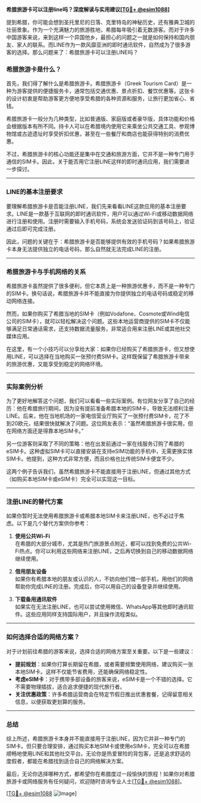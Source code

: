 **希腊旅游卡可以注册line吗？深度解读与实用建议[[TG💪+ @esim1088](https://t.me/s/esim1088)]**

提到希腊，你可能会想到圣托里尼的日落、克里特岛的神秘历史，还有雅典卫城的壮丽景象。作为一个充满魅力的旅游胜地，希腊每年吸引着无数游客。而对于许多中国游客来说，来到这样一个异国他乡，最担心的问题之一就是如何保持和国内朋友、家人的联系。而LINE作为一款风靡亚洲的即时通讯软件，自然成为了很多游客的选择。那么问题来了：希腊旅游卡可以注册LINE吗？

### 希腊旅游卡是什么？

首先，我们得了解什么是希腊旅游卡。希腊旅游卡（Greek Tourism Card）是一种为游客提供的便捷服务卡，通常包括交通优惠、景点折扣、餐饮优惠等。这张卡的设计初衷是帮助游客更方便地享受希腊的各种资源和服务，让旅行更加省心、省钱。

希腊旅游卡一般分为几种类型，比如普通版、家庭版或者豪华版，具体功能和价格会根据版本有所不同。持卡人可以在希腊境内使用它来乘坐公共交通工具、参观博物馆或古迹遗址时享受折扣优惠，甚至在一些餐厅和商店也能获得特别的消费优惠。

不过，希腊旅游卡的核心功能还是集中在交通和旅游方面，它并不是一种专门用于通信的SIM卡。因此，关于能否用它注册LINE这样的即时通讯应用，我们需要进一步探讨。

---

### LINE的基本注册要求

要理解希腊旅游卡是否能注册LINE，我们先来看看LINE这款应用的基本注册要求。LINE是一款基于互联网的即时通讯软件，用户可以通过Wi-Fi或移动数据网络进行注册和使用。注册时需要输入手机号码，系统会发送验证码到该号码上，验证通过后即可完成注册。

因此，问题的关键在于：希腊旅游卡是否能够提供有效的手机号码？如果希腊旅游卡本身无法提供独立的电话号码，那么自然就无法完成LINE的注册。

---

### 希腊旅游卡与手机网络的关系

希腊旅游卡虽然提供了很多便利，但它本质上是一种旅游优惠卡，而不是一种专门的SIM卡。换句话说，希腊旅游卡并不能直接为你提供独立的电话号码或稳定的移动网络连接。

然而，如果你购买了希腊当地的SIM卡（例如Vodafone、Cosmote或Wind电信公司的SIM卡），就可以轻松解决这个问题。这些本地运营商提供的SIM卡不仅能够满足日常通话需求，还支持数据流量服务，非常适合用来注册LINE或其他社交媒体应用。

在这里，有一个小技巧可以分享给大家：如果你已经购买了希腊旅游卡，但又想使用LINE，可以选择在当地购买一张预付费SIM卡。这样既保留了希腊旅游卡带来的旅游优惠，又能享受到稳定的网络环境。

---

### 实际案例分析

为了更好地解答这个问题，我们可以看看一些实际案例。有位网友分享了自己的经历：他在希腊旅行期间，因为没有提前准备希腊本地的SIM卡，导致无法顺利注册LINE。后来，他在当地机场的一家电信营业厅购买了一张预付费SIM卡，花了不到20欧元，结果很快就解决了问题。这位网友表示：“虽然希腊旅游卡很实用，但在网络方面还是得靠本地SIM卡。”

另一位游客则采取了不同的策略：他在出发前通过一家在线服务订购了希腊的eSIM卡。这种虚拟SIM卡可以直接安装在支持eSIM功能的手机中，无需更换实体SIM卡。他提到，这种方式非常方便，而且价格也比传统SIM卡便宜不少。

这两个例子告诉我们，虽然希腊旅游卡不能直接用于注册LINE，但通过其他方式（如购买本地SIM卡或eSIM卡）完全可以实现这一目标。

---

### 注册LINE的替代方案

如果你暂时无法使用希腊旅游卡或希腊本地SIM卡来注册LINE，也不必过于焦虑。以下是几个替代方案供你参考：

1. **使用公共Wi-Fi**  
   在希腊的大部分城市，尤其是热门旅游景点附近，都可以找到免费的公共Wi-Fi热点。你可以利用这些网络来注册LINE，之后再切换到自己的移动数据网络继续使用。

2. **借用朋友设备**  
   如果你有希腊本地的朋友或认识的人，不妨向他们借一部手机，用他们的网络帮助你完成LINE的注册。完成后，你可以用自己的设备登录并继续使用。

3. **下载备用通讯软件**  
   如果实在无法注册LINE，也可以尝试使用微信、WhatsApp等其他即时通讯软件。这些应用同样支持国际用户，并且操作流程类似。

---

### 如何选择合适的网络方案？

对于计划前往希腊的游客来说，选择合适的网络方案至关重要。以下是一些建议：

- **提前规划**：如果你打算长期留在希腊，或者需要频繁使用网络，建议购买一张本地SIM卡。这样不仅能节省费用，还能确保网络稳定性。
- **考虑eSIM卡**：对于携带多部设备的旅客来说，eSIM卡是一个不错的选择。它不需要物理插拔，适合追求便捷的现代旅行者。
- **关注优惠政策**：许多希腊运营商会在特定节假日推出优惠套餐，记得留意相关信息，以便获取更划算的服务。

---

### 总结

综上所述，希腊旅游卡本身并不能直接用于注册LINE，因为它并非一种专门的SIM卡。但只要合理安排，通过购买本地SIM卡或使用eSIM卡，完全可以在希腊顺畅地使用LINE和其他社交平台。无论你是热爱冒险的背包客，还是追求舒适的度假者，都能在希腊找到适合自己的网络解决方案。

最后，无论你选择哪种方式，都希望你在希腊度过一段愉快的旅程！如果你对希腊旅游卡或网络服务有任何疑问，欢迎随时咨询专业人士[[TG💪+ @esim1088](https://t.me/s/esim1088)]。

[[TG💪+ @esim1088](https://t.me/s/esim1088) ![Image](https://i.postimg.cc/4NQfJmqS/Snipaste-2025-05-13-00-14-12.png)]